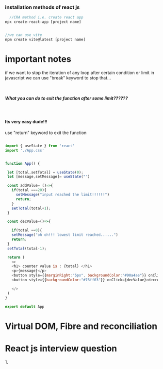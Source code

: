 <h3>installation methods of react js</h3>

```javascript
  //CRA method i.e. create react app
npx create-react-app [project name]


//we can use vite
npm create vite@latest [project name]
```
# important notes
<p>if we want to stop the iteration of any loop after certain condition or limit in javascript we can use "break" keyword to stop that...</p><br>
<h5>What you can do to exit the function after some limit??????</h5><br>
<h4>Its very easy dude!!!</h4>
<p>use "return" keyword to exit the function</p>

 ```javascript

import { useState } from 'react'
import './App.css'


function App() {

  let [total,setTotal] = useState(0);
  let [message,setMessage]= useState("")

  const addValue= ()=>{
    if(total ===20){
      setMessage("input reached the limit!!!!!!") 
      return;
    }
    setTotal(total+1);
  }

  const decValue=()=>{

    if(total ==0){
    setMessage("oh oh!!! lowest limit reached......")
    return;
  }
  setTotal(total-1);

  return (
    <>
    <h1> counter value is : {total} </h1>
    <p>{message}</p>
    <button style={{marginRight:"5px", backgroundColor:"#90a4ae"}} onClick={addValue}>add value</button>
    <button style={{backgroundColor:"#76ff03"}} onClick={decValue}>decrease value</button>

    </>
  )
}

export default App


```

# Virtual DOM, Fibre and reconciliation


# React js interview question
<p>1. </p>


